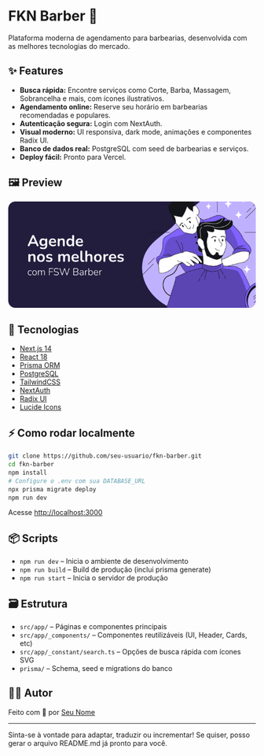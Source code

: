 # FKN Barber 💈

Plataforma moderna de agendamento para barbearias, desenvolvida com as melhores tecnologias do mercado.

## ✨ Features

- **Busca rápida:** Encontre serviços como Corte, Barba, Massagem, Sobrancelha e mais, com ícones ilustrativos.
- **Agendamento online:** Reserve seu horário em barbearias recomendadas e populares.
- **Autenticação segura:** Login com NextAuth.
- **Visual moderno:** UI responsiva, dark mode, animações e componentes Radix UI.
- **Banco de dados real:** PostgreSQL com seed de barbearias e serviços.
- **Deploy fácil:** Pronto para Vercel.

## 🖼️ Preview

![Preview do FKN Barber](public/Banner01.svg)

## 🚀 Tecnologias

- [Next.js 14](https://nextjs.org/)
- [React 18](https://react.dev/)
- [Prisma ORM](https://www.prisma.io/)
- [PostgreSQL](https://www.postgresql.org/)
- [TailwindCSS](https://tailwindcss.com/)
- [NextAuth](https://next-auth.js.org/)
- [Radix UI](https://www.radix-ui.com/)
- [Lucide Icons](https://lucide.dev/)

## ⚡ Como rodar localmente

```bash
git clone https://github.com/seu-usuario/fkn-barber.git
cd fkn-barber
npm install
# Configure o .env com sua DATABASE_URL
npx prisma migrate deploy
npm run dev
```

Acesse [http://localhost:3000](http://localhost:3000)

## 📦 Scripts

- `npm run dev` – Inicia o ambiente de desenvolvimento
- `npm run build` – Build de produção (inclui prisma generate)
- `npm run start` – Inicia o servidor de produção

## 🗃️ Estrutura

- `src/app/` – Páginas e componentes principais
- `src/app/_components/` – Componentes reutilizáveis (UI, Header, Cards, etc)
- `src/app/_constant/search.ts` – Opções de busca rápida com ícones SVG
- `prisma/` – Schema, seed e migrations do banco

## 👨‍💻 Autor

Feito com 💙 por [Seu Nome](https://www.linkedin.com/in/seu-perfil)

---

Sinta-se à vontade para adaptar, traduzir ou incrementar! Se quiser, posso gerar o arquivo README.md já pronto para você.
